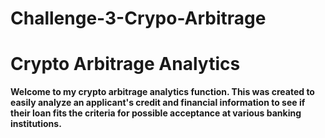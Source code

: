 # Challenge-3-Crypo-Arbitrage
# Crypto Arbitrage Analytics

**Welcome to my crypto arbitrage analytics function. This was created to easily analyze an applicant's credit and financial information to see if their loan fits the criteria for possible acceptance at various banking institutions.**